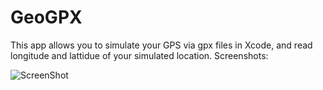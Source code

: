# GeoGPX
This app allows you to simulate your GPS via gpx files in Xcode, and read longitude and lattidue of your simulated location.
Screenshots:

![ScreenShot](https://s3-us-west-2.amazonaws.com/yuanjiexie/spring2016/iOS/GeoGPX/geogpx.gif)


